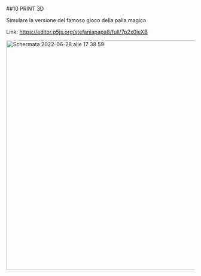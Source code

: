 ##10 PRINT 3D

Simulare la versione del famoso gioco della palla magica 

Link: https://editor.p5js.org/stefaniapapa8/full/7p2x0jeXB

<img width="612" alt="Schermata 2022-06-28 alle 17 38 59" src="https://user-images.githubusercontent.com/101519964/176222769-2e2b266c-6237-4c86-b3a1-ff08a8d7f3aa.png">

